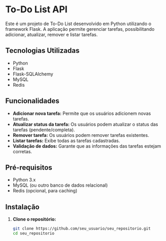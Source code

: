 # To-Do List API

Este é um projeto de To-Do List desenvolvido em Python utilizando o framework Flask. A aplicação permite gerenciar tarefas, possibilitando adicionar, atualizar, remover e listar tarefas.

## Tecnologias Utilizadas

- Python
- Flask
- Flask-SQLAlchemy
- MySQL
- Redis 

## Funcionalidades

- **Adicionar nova tarefa:** Permite que os usuários adicionem novas tarefas.
- **Atualizar status da tarefa:** Os usuários podem atualizar o status das tarefas (pendente/completa).
- **Remover tarefa:** Os usuários podem remover tarefas existentes.
- **Listar tarefas:** Exibe todas as tarefas cadastradas.
- **Validação de dados:** Garante que as informações das tarefas estejam corretas.

## Pré-requisitos

- Python 3.x
- MySQL (ou outro banco de dados relacional)
- Redis (opcional, para caching)

## Instalação

1. **Clone o repositório:**

   ```bash
   git clone https://github.com/seu_usuario/seu_repositorio.git
   cd seu_repositorio
